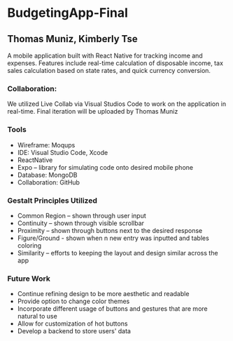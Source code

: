 # BudgetingApp-Final
## Thomas Muniz, Kimberly Tse
A mobile application built with React Native for tracking income and expenses. Features include real-time calculation of disposable income, tax sales calculation based on state rates, and quick currency conversion. 

### Collaboration:
We utilized Live Collab via Visual Studios Code to work on the application in real-time. Final iteration will be uploaded by Thomas Muniz

### Tools
- Wireframe: Moqups
- IDE: Visual Studio Code, Xcode
- ReactNative
- Expo – library for simulating code onto desired mobile phone
- Database: MongoDB
- Collaboration: GitHub

### Gestalt Principles Utilized
- Common Region – shown through user input 
- Continuity – shown through visible scrollbar
- Proximity – shown through buttons next to the desired response
- Figure/Ground - shown when n new entry was inputted and tables coloring
- Similarity – efforts to keeping the layout and design similar across the app

### Future Work
- Continue refining design to be more aesthetic and readable
- Provide option to change color themes
- Incorporate different usage of buttons and gestures that are more natural to use
- Allow for customization of hot buttons
- Develop a backend to store users' data
